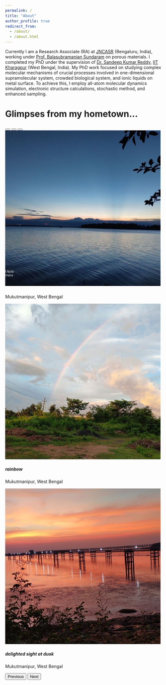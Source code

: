 ```yaml
---
permalink: /
title: "About"
author_profile: true
redirect_from: 
  - /about/
  - /about.html
---
```


Currently  I am a Research Associate (RA) at [JNCASR](https://www.jncasr.ac.in/home) (Bengaluru, India), working under [Prof. Balasubramanian Sundaram](https://www.jncasr.ac.in/faculty/bala) on porous materials. I completed my PhD under the supervision of [Dr. Sandeep Kumar Reddy](https://sites.google.com/view/skreddy/), [IIT Kharagpur](https://www.iitkgp.ac.in/) (West Bengal, India). My PhD work focused on studying complex molecular mechanisms of crucial processes involved in one-dimensional supramolecular system, crowded biological system, and ionic liquids on metal surface. To achieve this, I employ all-atom molecular dynamics simulation, electronic structure calculations, stochastic method, and enhanced sampling.

Glimpses from my hometown...
======

<div id="carouselExample" class="carousel slide" data-bs-ride="carousel">
  <!-- Indicators -->
  <div class="carousel-indicators">
    <button type="button" data-bs-target="#carouselExample" data-bs-slide-to="0" class="active" aria-current="true" aria-label="Slide 1"></button>
    <button type="button" data-bs-target="#carouselExample" data-bs-slide-to="1" aria-label="Slide 2"></button>
    <button type="button" data-bs-target="#carouselExample" data-bs-slide-to="2" aria-label="Slide 3"></button>
  </div>

  <!-- Images for the Carousel -->
  <div class="carousel-inner">
    <div class="carousel-item active">
      <img src="/images/IMG_20250109_153007_451.jpg" class="d-block w-100" alt="Slide 1" style="height: 500px; object-fit: cover;">
      <div class="carousel-caption d-none d-md-block">
        <h5> </h5>
        <p>Mukutmanipur, West Bengal</p>
      </div>
    </div>
    <div class="carousel-item">
      <img src="/images/IMG_20250109_153012_804.jpg" class="d-block w-100" alt="Slide 2" style="height: 500px; object-fit: cover;">
      <div class="carousel-caption d-none d-md-block">
        <h5>rainbow</h5>
        <p>Mukutmanipur, West Bengal</p>
      </div>
    </div>
    <div class="carousel-item">
      <img src="/images/IMG_20250109_153016_588.jpg" class="d-block w-100" alt="Slide 3" style="height: 500px; object-fit: cover;">
      <div class="carousel-caption d-none d-md-block">
        <h5>delighted sight at dusk</h5>
        <p>Mukutmanipur, West Bengal</p>
      </div>
    </div>
  </div>

  <!-- Controls -->
  <button class="carousel-control-prev" type="button" data-bs-target="#carouselExample" data-bs-slide="prev">
    <span class="carousel-control-prev-icon" aria-hidden="true"></span>
    <span class="visually-hidden">Previous</span>
  </button>
  <button class="carousel-control-next" type="button" data-bs-target="#carouselExample" data-bs-slide="next">
    <span class="carousel-control-next-icon" aria-hidden="true"></span>
    <span class="visually-hidden">Next</span>
  </button>
</div>
